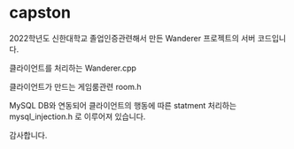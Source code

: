 # capston
2022학년도 신한대학교 졸업인증관련해서 만든 Wanderer 프로젝트의 서버 코드입니다.

클라이언트를 처리하는 Wanderer.cpp

클라이언트가 만드는 게임룸관련 room.h

MySQL DB와 연동되어 클라이언트의 행동에 따른 statment 처리하는 mysql_injection.h 로 이루어져 있습니다.

감사합니다.
